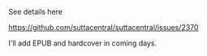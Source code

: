 See details here

https://github.com/suttacentral/suttacentral/issues/2370

I'll add EPUB and hardcover in coming days.